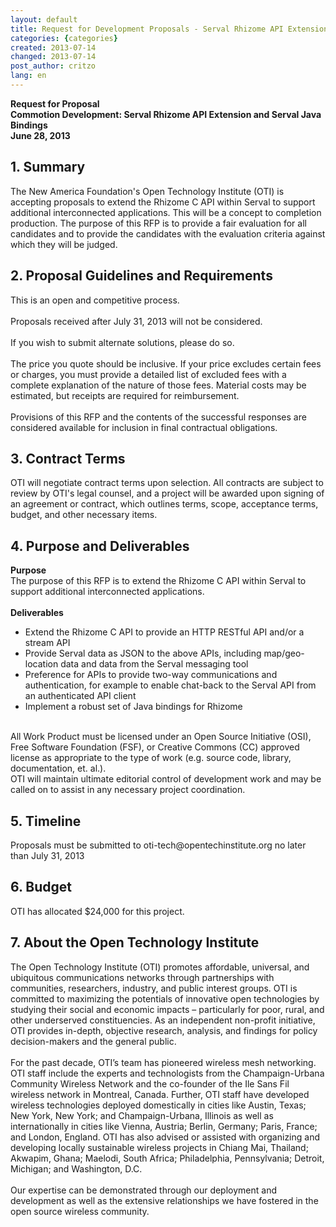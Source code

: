 ```yaml
---
layout: default
title: Request for Development Proposals - Serval Rhizome API Extension and Serval Java Bindings
categories: {categories}
created: 2013-07-14
changed: 2013-07-14
post_author: critzo
lang: en
---
```

  <p><strong>Request for Proposal<br />
Commotion Development: Serval Rhizome API Extension and Serval Java Bindings<br />
June 28, 2013</strong></p>

<h2>1. Summary</h2>

<p>The New America Foundation's Open Technology Institute (OTI) is accepting proposals to extend the Rhizome C API within Serval to support additional interconnected applications. This will be a concept to completion production. The purpose of this RFP is to provide a fair evaluation for all candidates and to provide the candidates with the evaluation criteria against which they will be judged.</p>

<h2>2. Proposal Guidelines and Requirements</h2>

<p>This is an open and competitive process.<br />
<br />
Proposals received after July 31, 2013 will not be considered.<br />
<br />
If you wish to submit alternate solutions, please do so.<br />
<br />
The price you quote should be inclusive. If your price excludes certain fees or charges, you must provide a detailed list of excluded fees with a complete explanation of the nature of those fees. Material costs may be estimated, but receipts are required for reimbursement.<br />
<br />
Provisions of this RFP and the contents of the successful responses are considered available for inclusion in final contractual obligations.</p>

<h2>3. Contract Terms</h2>

<p>OTI will negotiate contract terms upon selection. All contracts are subject to review by OTI's legal counsel, and a project will be awarded upon signing of an agreement or contract, which outlines terms, scope, acceptance terms, budget, and other necessary items.</p>

<h2>4. Purpose and Deliverables</h2>

<p><strong>Purpose</strong><br />
The purpose of this RFP is to extend the Rhizome C API within Serval to support additional interconnected applications.<br />
<br />
<strong>Deliverables</strong></p>

<ul>
	<li>Extend the Rhizome C API to provide an HTTP RESTful API and/or a stream API</li>
	<li>Provide Serval data as JSON to the above APIs, including map/geo-location data and data from the Serval messaging tool</li>
	<li>Preference for APIs to provide two-way communications and authentication, for example to enable chat-back to the Serval API from an authenticated API client</li>
	<li>Implement a robust set of Java bindings for Rhizome</li>
</ul>

<p><br />
All Work Product must be licensed under an Open Source Initiative (OSI), Free Software Foundation (FSF), or Creative Commons (CC) approved license as appropriate to the type of work (e.g. source code, library, documentation, et. al.).<br />
OTI will maintain ultimate editorial control of development work and may be called on to assist in any necessary project coordination.</p>

<h2>5. Timeline</h2>

<p>Proposals must be submitted to oti-tech@opentechinstitute.org no later than July 31, 2013</p>

<h2>6. Budget</h2>

<p>OTI has allocated $24,000 for this project.</p>

<h2>7. About the Open Technology Institute</h2>

<p>The Open Technology Institute (OTI) promotes affordable, universal, and ubiquitous communications networks through partnerships with communities, researchers, industry, and public interest groups. OTI is committed to maximizing the potentials of innovative open technologies by studying their social and economic impacts – particularly for poor, rural, and other underserved constituencies. As an independent non-profit initiative, OTI provides in-depth, objective research, analysis, and findings for policy decision-makers and the general public.<br />
<br />
For the past decade, OTI’s team has pioneered wireless mesh networking. OTI staff include the experts and technologists from the Champaign-Urbana Community Wireless Network and the co-founder of the Ile Sans Fil wireless network in Montreal, Canada. Further, OTI staff have developed wireless technologies deployed domestically in cities like Austin, Texas; New York, New York; and Champaign-Urbana, Illinois as well as internationally in cities like Vienna, Austria; Berlin, Germany; Paris, France; and London, England. OTI has also advised or assisted with organizing and developing locally sustainable wireless projects in Chiang Mai, Thailand; Akwapim, Ghana; Maelodi, South Africa; Philadelphia, Pennsylvania; Detroit, Michigan; and Washington, D.C.<br />
<br />
Our expertise can be demonstrated through our deployment and development as well as the extensive relationships we have fostered in the open source wireless community.<br />
&nbsp;</p>
 

